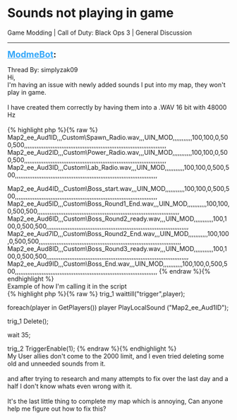 # Sounds not playing in game
Game Modding | Call of Duty: Black Ops 3 | General Discussion

---
<strong style="font-size: 1.4em;"><span style="text-decoration: underline;text-decoration-color: #34a7f9;"><span style="color:#34a7f9;">ModmeBot</span></span>:</strong>

<p>Thread By: simplyzak09<br />Hi, <br />    I&#39;m having an issue with newly added sounds I put into my map, they won&#39;t play in game. <br /> <br />I have created them correctly by having them into a  .WAV 16 bit with 48000 Hz <br /> <br />{% highlight php %}{% raw %}
Map2_ee_Aud1ID,,,Custom\Spawn_Radio.wav,,,UIN_MOD,,,,,,,,,,,100,100,0,500,500,,,,,,,,,,,,,,,,,,,,,,,,,,,,,,,,,,,,,,,,,,,,,,,,,,,,,,,,,,,,,,,,,,,,,,,,,,,,,,,,
Map2_ee_Aud2ID,,,Custom\Power_Radio.wav,,,UIN_MOD,,,,,,,,,,,100,100,0,500,500,,,,,,,,,,,,,,,,,,,,,,,,,,,,,,,,,,,,,,,,,,,,,,,,,,,,,,,,,,,,,,,,,,,,,,,,,,,,,,,,
Map2_ee_Aud3ID,,,Custom\Lab_Radio.wav,,,UIN_MOD,,,,,,,,,,,100,100,0,500,500,,,,,,,,,,,,,,,,,,,,,,,,,,,,,,,,,,,,,,,,,,,,,,,,,,,,,,,,,,,,,,,,,,,,,,,,,,,,,,,,

Map2_ee_Aud4ID,,,Custom\Boss_start.wav,,,UIN_MOD,,,,,,,,,,,100,100,0,500,500,,,,,,,,,,,,,,,,,,,,,,,,,,,,,,,,,,,,,,,,,,,,,,,,,,,,,,,,,,,,,,,,,,,,,,,,,,,,,,,,
Map2_ee_Aud5ID,,,Custom\Boss_Round1_End.wav,,,UIN_MOD,,,,,,,,,,,100,100,0,500,500,,,,,,,,,,,,,,,,,,,,,,,,,,,,,,,,,,,,,,,,,,,,,,,,,,,,,,,,,,,,,,,,,,,,,,,,,,,,,,,,
Map2_ee_Aud6ID,,,Custom\Boss_Round2_ready.wav,,,UIN_MOD,,,,,,,,,,,100,100,0,500,500,,,,,,,,,,,,,,,,,,,,,,,,,,,,,,,,,,,,,,,,,,,,,,,,,,,,,,,,,,,,,,,,,,,,,,,,,,,,,,,,
Map2_ee_Aud7ID,,,Custom\Boss_Round2_End.wav,,,UIN_MOD,,,,,,,,,,,100,100,0,500,500,,,,,,,,,,,,,,,,,,,,,,,,,,,,,,,,,,,,,,,,,,,,,,,,,,,,,,,,,,,,,,,,,,,,,,,,,,,,,,,,
Map2_ee_Aud8ID,,,Custom\Boss_Round3_ready.wav,,,UIN_MOD,,,,,,,,,,,100,100,0,500,500,,,,,,,,,,,,,,,,,,,,,,,,,,,,,,,,,,,,,,,,,,,,,,,,,,,,,,,,,,,,,,,,,,,,,,,,,,,,,,,,
Map2_ee_Aud9ID,,,Custom\Boss_End.wav,,,UIN_MOD,,,,,,,,,,,100,100,0,500,500,,,,,,,,,,,,,,,,,,,,,,,,,,,,,,,,,,,,,,,,,,,,,,,,,,,,,,,,,,,,,,,,,,,,,,,,,,,,,,,,
{% endraw %}{% endhighlight %}
 <br />Example of how I&#39;m calling it in the script <br />{% highlight php %}{% raw %}
trig_1 waittill("trigger",player);
 
 foreach(player in GetPlayers())
player PlayLocalSound ("Map2_ee_Aud1ID");

trig_1 Delete(); 

wait 35;

trig_2 TriggerEnable(1);
{% endraw %}{% endhighlight %}
 <br />My User allies don&#39;t come to the 2000 limit, and I even tried deleting some old and unneeded sounds from it.  <br /> <br />and after trying to research and many attempts to fix over the last day and a half I don&#39;t know whats even wrong with it. <br /> <br />It&#39;s the last little thing to complete my map which is annoying, Can anyone help me figure out how to fix this?</p>
